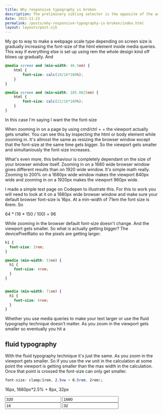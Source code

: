 ```yaml
---
title: Why responsive typography is broken
description: The preliminary sibling selector is the opposite of the adjacent sibling selector.
date: 2022-11-23
permalink: /posts/why-responsive-typography-is-broken/index.html
layout: layouts/post.njk
---
```


My go to way to make a webpage scale type depending on screen size is gradually increasing the font-size of the html element inside media queries. This way if everything else is set up using rem   the whole design kind off blows up gradually. And

```css
@media screen and (min-width: 46.5em) {
	html {
		font-size: calc(19/16*100%);
	}
}

@media screen and (min-width: 105.0625em) {
	html {
		font-size: calc(22/16*100%);
	}
}
```

In this case I'm saying I want the the font-size

When zooming in on a page by using cmd/ctrl + + the viewport actually gets smaller. You can see this by inspecting the html or body element while zooming in. It's allmost the same as resizing the browser window except that the font-size at the same time gets bigger. So the viewport gets smaller and simultaniously the font-size increases.

What's even more, this behaviour is completely dependant on the size of your browser window itself. Zooming in on a 1680 wide browser window gives different results than on 1920 wide window. It's simple math really. Zooming to 200% on a 1680px wide window makes the viewport 840px wide and zooming in on a 1920px makes the viewport 960px wide.

I made a simple test page on Codepen to illustrate this. For this to work you will need to look at it on a 1680px wide browser window and make sure your default browser font-size is 16px. At a min-width of 71em the font size is 6rem. So

64 * (16 * 150 / 100) = 96

While zooming in the browser default font-size doesn't change. And the viewport gets smaller. So what is actually getting bigger? The devicePixelRatio so the pixels are getting larger.




```css
h1 {
  font-size: 2rem;
}

@media (min-width: 53em) {
  h1 {
    font-size: 4rem;
  }
}


@media (min-width: 71em) {
  h1 {
    font-size: 6rem;
  }
}
```

Whether you use media queries to make your text larger or use the fluid typography technique doesn't matter. As you zoom in the viewport gets smaller so eventually you hit a

## fluid typography

With the fluid typography technique it's just the same. As you zoom in the viewport gets smaller. So if you use the vw unit in the calculation at some point the viewport is getting smaller than the max width in the calculation. Once that point is crossed the font-size can only get smaller.

```css
font-size: clamp(1rem, 2.5vw + 0.5rem, 2rem);
```

16px, 1680px*2.5% + 8px, 32px

<form>
  <input id="minWidth" type="number" value="320">
  <input id="maxwidth" type="number" value="1680">
  <input type="number" value="16">
  <input type="number" value="32">
</form>